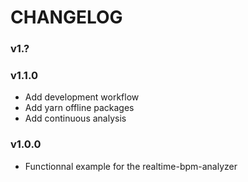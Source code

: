 # CHANGELOG

### v1.?

### v1.1.0
- Add development workflow
- Add yarn offline packages
- Add continuous analysis

### v1.0.0
- Functionnal example for the realtime-bpm-analyzer